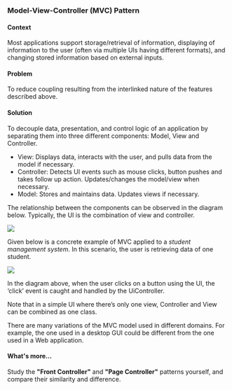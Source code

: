 ### Model-View-Controller (MVC) Pattern
#### Context
Most applications support storage/retrieval of information, displaying of information to the user (often via multiple UIs having different formats), and changing stored information based on external inputs.

#### Problem
To reduce coupling resulting from the interlinked nature of the features described above.

#### Solution
To decouple data, presentation, and control logic of an application by separating them into three different components: Model, View and Controller.

* View: Displays data, interacts with the user, and pulls data from the model if necessary.
* Controller: Detects UI events such as mouse clicks, button pushes and takes follow up action. Updates/changes the model/view when necessary.
* Model: Stores and maintains data. Updates views if necessary.

The relationship between the components can be observed in the diagram below. Typically, the UI is the combination of view and controller.

<img class="center-block" src="mvc/solution1.png">

Given below is a concrete example of MVC applied to a *student management system*. 
In this scenario, the user is retrieving data of one student.

<img class="center-block" src="mvc/solution2.png">

In the diagram above, when the user clicks on a button using the UI, the ‘click’ event is caught and handled by the UiController.

Note that in a simple UI where there’s only one view, Controller and View can be combined as one class.

There are many variations of the MVC model used in different domains. For example, the one used in a desktop GUI could be different from the one used in a Web application.

<tip-box type="success">

#### What's more...
Study the **"Front Controller"** and **"Page Controller"** patterns yourself, and compare their similarity and difference.

</tip-box>